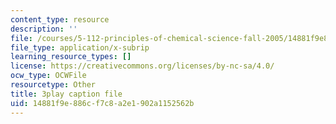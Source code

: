 ```yaml
---
content_type: resource
description: ''
file: /courses/5-112-principles-of-chemical-science-fall-2005/14881f9e886cf7c8a2e1902a1152562b_yi6a_COcfxw.srt
file_type: application/x-subrip
learning_resource_types: []
license: https://creativecommons.org/licenses/by-nc-sa/4.0/
ocw_type: OCWFile
resourcetype: Other
title: 3play caption file
uid: 14881f9e-886c-f7c8-a2e1-902a1152562b
---
```

